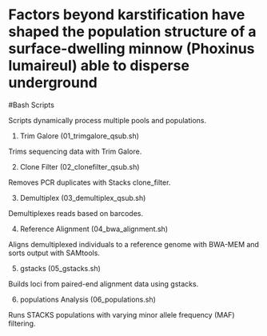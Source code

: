 # Factors beyond karstification have shaped the population structure of a surface-dwelling minnow (Phoxinus lumaireul) able to disperse underground

#Bash Scripts

Scripts dynamically process multiple pools and populations.

01. Trim Galore (01_trimgalore_qsub.sh)

Trims sequencing data with Trim Galore.

02. Clone Filter (02_clonefilter_qsub.sh)

Removes PCR duplicates with Stacks clone_filter.

03. Demultiplex (03_demultiplex_qsub.sh)

Demultiplexes reads based on barcodes.

04. Reference Alignment (04_bwa_alignment.sh)

Aligns demultiplexed individuals to a reference genome with BWA-MEM and sorts output with SAMtools.

05. gstacks (05_gstacks.sh)

Builds loci from paired-end alignment data using gstacks.

06. populations Analysis (06_populations.sh)

Runs STACKS populations with varying minor allele frequency (MAF) filtering.
